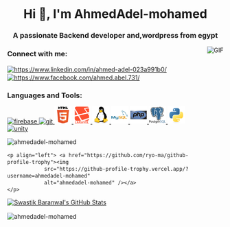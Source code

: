 <h1 align="center">Hi 👋, I'm AhmedAdel-mohamed</h1>
<h3 align="center">A passionate Backend developer and,wordpress from egypt</h3>

<img align="right" alt="GIF" height="300px"
    src="https://cdn.dribbble.com/users/1162077/screenshots/3848914/programmer.gif" />

<h3 align="left">Connect with me:</h3>
<p align="left">
    <a href="https://www.linkedin.com/in/ahmed-adel-023a991b0/" target="blank"><img align="center"
            src="https://raw.githubusercontent.com/rahuldkjain/github-profile-readme-generator/master/src/images/icons/Social/linked-in-alt.svg"
            alt="https://www.linkedin.com/in/ahmed-adel-023a991b0/" height="30" width="40" /></a>
    <a href="https://www.facebook.com/ahmed.abel.731/" target="blank"><img align="center"
            src="https://raw.githubusercontent.com/rahuldkjain/github-profile-readme-generator/master/src/images/icons/Social/facebook.svg"
            alt="https://www.facebook.com/ahmed.abel.731/" height="30" width="40" /></a>
</p>

<h3 align="left">Languages and Tools:</h3>
<p align="left"> <a href="https://firebase.google.com/" target="_blank" rel="noreferrer"> <img
            src="https://www.vectorlogo.zone/logos/firebase/firebase-icon.svg" alt="firebase" width="40" height="40" />
    </a> <a href="https://git-scm.com/" target="_blank" rel="noreferrer"> <img
            src="https://www.vectorlogo.zone/logos/git-scm/git-scm-icon.svg" alt="git" width="40" height="40" /> </a> <a
        href="https://www.w3.org/html/" target="_blank" rel="noreferrer"> <img
            src="https://raw.githubusercontent.com/devicons/devicon/master/icons/html5/html5-original-wordmark.svg"
            alt="html5" width="40" height="40" /> </a> <a href="https://laravel.com/" target="_blank" rel="noreferrer">
        <img src="https://raw.githubusercontent.com/devicons/devicon/master/icons/laravel/laravel-plain-wordmark.svg"
            alt="laravel" width="40" height="40" /> </a> <a href="https://www.linux.org/" target="_blank"
        rel="noreferrer"> <img
            src="https://raw.githubusercontent.com/devicons/devicon/master/icons/linux/linux-original.svg" alt="linux"
            width="40" height="40" /> </a> <a href="https://www.mysql.com/" target="_blank" rel="noreferrer"> <img
            src="https://raw.githubusercontent.com/devicons/devicon/master/icons/mysql/mysql-original-wordmark.svg"
            alt="mysql" width="40" height="40" /> </a> <a href="https://www.php.net" target="_blank" rel="noreferrer">
        <img src="https://raw.githubusercontent.com/devicons/devicon/master/icons/php/php-original.svg" alt="php"
            width="40" height="40" /> </a> <a href="https://www.postgresql.org" target="_blank" rel="noreferrer"> <img
            src="https://raw.githubusercontent.com/devicons/devicon/master/icons/postgresql/postgresql-original-wordmark.svg"
            alt="postgresql" width="40" height="40" /> </a> <a href="https://www.python.org" target="_blank"
        rel="noreferrer"> <img
            src="https://raw.githubusercontent.com/devicons/devicon/master/icons/python/python-original.svg"
            alt="python" width="40" height="40" /> </a> <a href="https://unity.com/" target="_blank" rel="noreferrer">
        <img src="https://www.vectorlogo.zone/logos/unity3d/unity3d-icon.svg" alt="unity" width="40" height="40" /> </a>
</p>
<div>
    <P align="left"> <img
            src="https://komarev.com/ghpvc/?username=ahmedadel-mohamed&label=Profile%20views&color=0e75b6&style=flat"
            alt="ahmedadel-mohamed" /> </p>

    <p align="left"> <a href="https://github.com/ryo-ma/github-profile-trophy"><img
                src="https://github-profile-trophy.vercel.app/?username=ahmedadel-mohamed"
                alt="ahmedadel-mohamed" /></a>
    </p>
</div>


<a target="_blank" rel="noopener noreferrer"
    href="https://camo.githubusercontent.com/05290924b51d5bb14277d451a22a7979cbc7607784425fab8466a7cd7f31e3b2/68747470733a2f2f6769746875622d726561646d652d73746174732e76657263656c2e6170702f6170693f757365726e616d653d44656c74613435362673686f775f69636f6e733d7472756526696e636c7564655f616c6c5f636f6d6d6974733d74727565"><img
        src="https://camo.githubusercontent.com/05290924b51d5bb14277d451a22a7979cbc7607784425fab8466a7cd7f31e3b2/68747470733a2f2f6769746875622d726561646d652d73746174732e76657263656c2e6170702f6170693f757365726e616d653d44656c74613435362673686f775f69636f6e733d7472756526696e636c7564655f616c6c5f636f6d6d6974733d74727565"
        alt="Swastik Baranwal's GitHub Stats"
        data-canonical-src="https://github-readme-stats.vercel.app/api?username=Delta456&amp;show_icons=true&amp;include_all_commits=true"
        style="max-width: 100%;"></a>

<p><img align="center" src="https://github-readme-streak-stats.herokuapp.com/?user=ahmedadel-mohamed&"
        alt="ahmedadel-mohamed" /></p>
